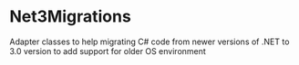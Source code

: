 # Net3Migrations
Adapter classes to help migrating C# code from newer versions of .NET to 3.0 version to add support for older OS environment
